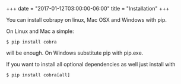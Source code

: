 +++
date = "2017-01-12T03:00:00-06:00"
title = "Installation"
+++

You can install cobrapy on linux, Mac OSX and Windows with pip.

On Linux and Mac a simple:

```
$ pip install cobra
```

will be enough. On Windows substitute pip with pip.exe.

If you want to install all optional dependencies as well just install with

```
$ pip install cobra[all]
```
